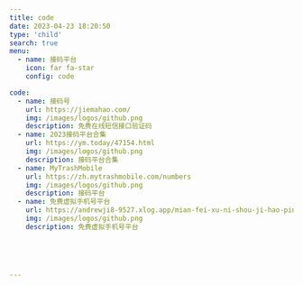 ```yaml
---
title: code
date: 2023-04-23 18:20:50
type: 'child'
search: true
menu:
  - name: 接码平台
    icon: far fa-star
    config: code

code:
  - name: 接码号
    url: https://jiemahao.com/
    img: /images/logos/github.png
    description: 免费在线短信接口验证码
  - name: 2023接码平台合集
    url: https://ym.today/47154.html
    img: /images/logos/github.png
    description: 接码平台合集
  - name: MyTrashMobile
    url: https://zh.mytrashmobile.com/numbers
    img: /images/logos/github.png
    description: 接码平台
  - name: 免费虚拟手机号平台
    url: https://andrewji8-9527.xlog.app/mian-fei-xu-ni-shou-ji-hao-ping-tai
    img: /images/logos/github.png
    description: 免费虚拟手机号平台





---
```






